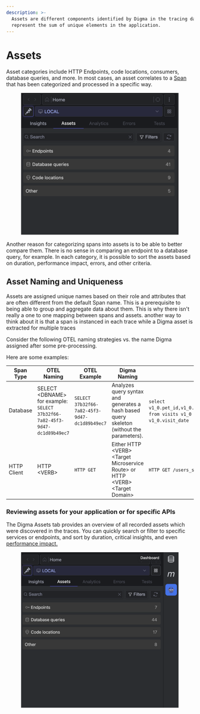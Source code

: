 ```yaml
---
description: >-
  Assets are different components identified by Digma in the tracing data. The
  represent the sum of unique elements in the application.
---
```


# Assets

Asset categories include HTTP Endpoints, code locations, consumers, database queries, and more. In most cases, an asset correlates to a [Span](https://opentelemetry.io/docs/concepts/signals/traces/#spans) that has been categorized and processed in a specific way.

<figure><img src="../.gitbook/assets/image (3) (1) (1) (1).png" alt=""><figcaption></figcaption></figure>

Another reason for categorizing spans into assets is to be able to better compare them. There is no sense in comparing an endpoint to a database query, for example. In each category, it is possible to sort the assets based on duration, performance impact, errors, and other criteria.

## Asset Naming and Uniqueness

Assets are assigned unique names based on their role and attributes that are often different from the default Span name. This is a prerequisite to being able to group and aggregate data about them. This is why there isn't really a one to one mapping between spans and assets. another way to think about it is that a span is instanced in each trace while a Digma asset is extracted for multiple traces

Consider the following OTEL naming strategies vs. the name Digma assigned after some pre-processing.

Here are some examples:

| Span Type   | OTEL Naming                                                                 | OTEL Example                                    | Digma Naming                                                                                | Digma Example                                                                                                               |
| ----------- | --------------------------------------------------------------------------- | ----------------------------------------------- | ------------------------------------------------------------------------------------------- | --------------------------------------------------------------------------------------------------------------------------- |
| Database    | SELECT \<DBNAME> for example: `SELECT 37b32f66-7a82-45f3-9d47-dc1d89b49ec7` | `SELECT 37b32f66-7a82-45f3-9d47-dc1d89b49ec7`   | Analyzes query syntax and generates a hash based query skeleton (without the parameters). | `select v1_0.pet_id,v1_0.id,v1_0.visit_date,v1_0.description from visits v1_0 where v1_0.pet_id=? order by v1_0.visit_date` |
| HTTP Client | HTTP \<VERB>                                                                | `HTTP GET`                                      | Either HTTP \<VERB> \<Target Microservice Route> or HTTP \<VERB> \<Target Domain>           | `HTTP GET /users_service/{userId}`                                                                                          |

### Reviewing assets for your application or for specific APIs

The Digma Assets tab provides an overview of all recorded assets which were discovered in the traces. You can quickly search or filter to specific services or endpoints, and sort by duration, critical insights, and even [performance impact.](performance-impact.md)

<figure><img src="../.gitbook/assets/image (20).png" alt=""><figcaption></figcaption></figure>
